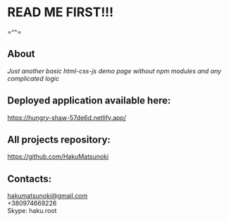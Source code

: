 # READ ME FIRST!!! 		

=^^=

## About
_Just another basic html-css-js demo page without npm modules and any complicated logic_

## Deployed application available here:
https://hungry-shaw-57de6d.netlify.app/

## All projects repository:
https://github.com/HakuMatsunoki

## Contacts:  
hakumatsunoki@gmail.com   
+380974669226   
Skype: haku.root
